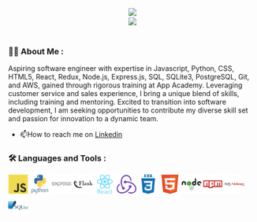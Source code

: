 <!--
**Lillith13/Lillith13** is a ✨ _special_ ✨ repository because its `README.md` (this file) appears on your GitHub profile.

Here are some ideas to get you started:

- 🔭 I’m currently working on ...
- 🌱 I’m currently learning ...
- 👯 I’m looking to collaborate on ...
- 🤔 I’m looking for help with ...
- 💬 Ask me about ...
- 📫 How to reach me: ...
- 😄 Pronouns: ...
- ⚡ Fun fact: ...
![https://giphy.com/gifs/pudgypenguins-work-computer-working-QDjpIL6oNCVZ4qzGs7](https://media.giphy.com/media/QDjpIL6oNCVZ4qzGs7/giphy.gif)
-->

<div id="header" align="center">
  <img src="https://media.giphy.com/media/QDjpIL6oNCVZ4qzGs7/giphy.gif" width="100"/>
</div>

<div id="badges" align="center">
  <a href="www.linkedin.com/in/krystina-bell-30523aab" target="_blank" >
    <img src="https://img.shields.io/badge/LinkedIn-blue" />
  </a>
</div>

<div align="center"><img src="https://komarev.com/ghpvc/?username=your-github-username&style=flat-square&color=blue" alt=""/></div>

### :woman_technologist: About Me :

Aspiring software engineer with expertise in Javascript, Python, CSS, HTML5, React, Redux, Node.js, Express.js, SQL, SQLite3, PostgreSQL, Git, and AWS, gained through rigorous training at App Academy. Leveraging customer service and sales experience, I bring a unique blend of skills, including training and mentoring. Excited to transition into software development, I am seeking opportunities to contribute my diverse skill set and passion for innovation to a dynamic team.


- :mailbox:How to reach me on [Linkedin](www.linkedin.com/in/krystina-bell-30523aab)


### :hammer_and_wrench: Languages and Tools :


<div>
  <img src="https://github.com/devicons/devicon/blob/master/icons/javascript/javascript-original.svg" title="JavaScript" alt="JavaScript" width="40" height="40"/>
  <img src="https://github.com/devicons/devicon/blob/master/icons/python/python-original-wordmark.svg" title="Python" alt="Python" width="40" height="40"/>

  <img src="https://github.com/devicons/devicon/blob/master/icons/express/express-original-wordmark.svg" title="Express" alt="Express" width="40" height="40"/>
  <img src="https://github.com/devicons/devicon/blob/master/icons/flask/flask-original-wordmark.svg" title="Flask" alt="Flask" width="40" height="40"/>

  <img src="https://github.com/devicons/devicon/blob/master/icons/react/react-original-wordmark.svg" title="React" alt="React" width="40" height="40"/>
  <img src="https://github.com/devicons/devicon/blob/master/icons/redux/redux-original.svg" title="Redux" alt="Redux " width="40" height="40"/>
  
  <img src="https://github.com/devicons/devicon/blob/master/icons/css3/css3-plain-wordmark.svg"  title="CSS3" alt="CSS" width="40" height="40"/>
  <img src="https://github.com/devicons/devicon/blob/master/icons/html5/html5-original.svg" title="HTML5" alt="HTML" width="40" height="40"/>
  
  <img src="https://github.com/devicons/devicon/blob/master/icons/nodejs/nodejs-original-wordmark.svg" title="NodeJS" alt="NodeJS" width="40" height="40"/>
  <img src="https://github.com/devicons/devicon/blob/master/icons/npm/npm-original-wordmark.svg" title="NPM" alt="NPM" width="40" height="40"/>
  <img src="https://github.com/devicons/devicon/blob/master/icons/sqlalchemy/sqlalchemy-original-wordmark.svg" title="SQLAlchemy" alt="SQLAlchemy" width="40" height="40"/>
  <img src="https://raw.githubusercontent.com/devicons/devicon/55609aa5bd817ff167afce0d965585c92040787a/icons/sqlite/sqlite-original-wordmark.svg"  title="SQLite3" alt="SQLite3" width="40" height="40/>
  
  <img src="https://github.com/devicons/devicon/blob/master/icons/amazonwebservices/amazonwebservices-plain-wordmark.svg" title="AWS" alt="AWS" width="40" height="40"/>
 
</div>



 
